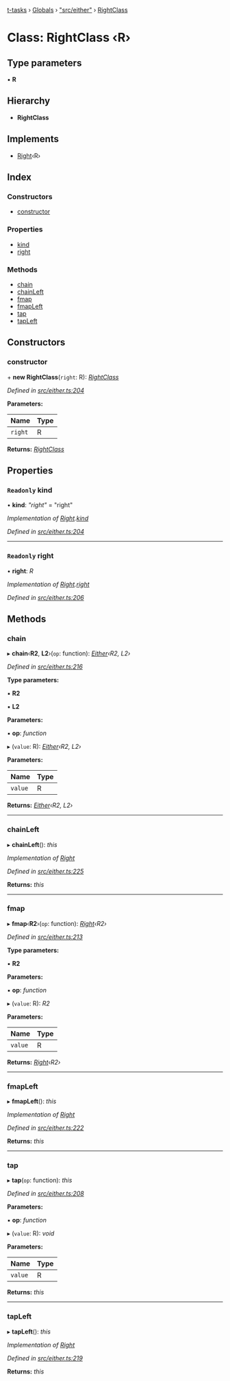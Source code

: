 [t-tasks](../README.md) › [Globals](../globals.md) › ["src/either"](../modules/_src_either_.md) › [RightClass](_src_either_.rightclass.md)

# Class: RightClass ‹**R**›

## Type parameters

▪ **R**

## Hierarchy

* **RightClass**

## Implements

* [Right](../interfaces/_src_either_.right.md)‹R›

## Index

### Constructors

* [constructor](_src_either_.rightclass.md#constructor)

### Properties

* [kind](_src_either_.rightclass.md#readonly-kind)
* [right](_src_either_.rightclass.md#readonly-right)

### Methods

* [chain](_src_either_.rightclass.md#chain)
* [chainLeft](_src_either_.rightclass.md#chainleft)
* [fmap](_src_either_.rightclass.md#fmap)
* [fmapLeft](_src_either_.rightclass.md#fmapleft)
* [tap](_src_either_.rightclass.md#tap)
* [tapLeft](_src_either_.rightclass.md#tapleft)

## Constructors

###  constructor

\+ **new RightClass**(`right`: R): *[RightClass](_src_either_.rightclass.md)*

*Defined in [src/either.ts:204](https://github.com/lammonaaf/t-tasks/blob/f57e57b/src/either.ts#L204)*

**Parameters:**

Name | Type |
------ | ------ |
`right` | R |

**Returns:** *[RightClass](_src_either_.rightclass.md)*

## Properties

### `Readonly` kind

• **kind**: *"right"* = "right"

*Implementation of [Right](../interfaces/_src_either_.right.md).[kind](../interfaces/_src_either_.right.md#readonly-kind)*

*Defined in [src/either.ts:204](https://github.com/lammonaaf/t-tasks/blob/f57e57b/src/either.ts#L204)*

___

### `Readonly` right

• **right**: *R*

*Implementation of [Right](../interfaces/_src_either_.right.md).[right](../interfaces/_src_either_.right.md#readonly-right)*

*Defined in [src/either.ts:206](https://github.com/lammonaaf/t-tasks/blob/f57e57b/src/either.ts#L206)*

## Methods

###  chain

▸ **chain**‹**R2**, **L2**›(`op`: function): *[Either](../interfaces/_src_either_.either.md)‹R2, L2›*

*Defined in [src/either.ts:216](https://github.com/lammonaaf/t-tasks/blob/f57e57b/src/either.ts#L216)*

**Type parameters:**

▪ **R2**

▪ **L2**

**Parameters:**

▪ **op**: *function*

▸ (`value`: R): *[Either](../interfaces/_src_either_.either.md)‹R2, L2›*

**Parameters:**

Name | Type |
------ | ------ |
`value` | R |

**Returns:** *[Either](../interfaces/_src_either_.either.md)‹R2, L2›*

___

###  chainLeft

▸ **chainLeft**(): *this*

*Implementation of [Right](../interfaces/_src_either_.right.md)*

*Defined in [src/either.ts:225](https://github.com/lammonaaf/t-tasks/blob/f57e57b/src/either.ts#L225)*

**Returns:** *this*

___

###  fmap

▸ **fmap**‹**R2**›(`op`: function): *[Right](../interfaces/_src_either_.right.md)‹R2›*

*Defined in [src/either.ts:213](https://github.com/lammonaaf/t-tasks/blob/f57e57b/src/either.ts#L213)*

**Type parameters:**

▪ **R2**

**Parameters:**

▪ **op**: *function*

▸ (`value`: R): *R2*

**Parameters:**

Name | Type |
------ | ------ |
`value` | R |

**Returns:** *[Right](../interfaces/_src_either_.right.md)‹R2›*

___

###  fmapLeft

▸ **fmapLeft**(): *this*

*Implementation of [Right](../interfaces/_src_either_.right.md)*

*Defined in [src/either.ts:222](https://github.com/lammonaaf/t-tasks/blob/f57e57b/src/either.ts#L222)*

**Returns:** *this*

___

###  tap

▸ **tap**(`op`: function): *this*

*Defined in [src/either.ts:208](https://github.com/lammonaaf/t-tasks/blob/f57e57b/src/either.ts#L208)*

**Parameters:**

▪ **op**: *function*

▸ (`value`: R): *void*

**Parameters:**

Name | Type |
------ | ------ |
`value` | R |

**Returns:** *this*

___

###  tapLeft

▸ **tapLeft**(): *this*

*Implementation of [Right](../interfaces/_src_either_.right.md)*

*Defined in [src/either.ts:219](https://github.com/lammonaaf/t-tasks/blob/f57e57b/src/either.ts#L219)*

**Returns:** *this*
